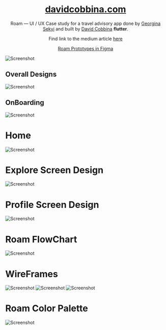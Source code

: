 <h1 align="center">
  <a href="http://davidcobbina.com" target="_blank">davidcobbina.com</a>
</h1>

<p align="center">
    Roam — UI / UX Case study for a travel advisory app done by <a href="https://www.linkedin.com/in/georgina-sekyi-050932175/" target="_blank">Georgina Sekyi</a> and built by <a href="https://www.linkedin.com/in/david-cobbina-7b0226119/" target="_blank">David Cobbina</a> <strong>flutter</strong>.
</p>
<p align="center">
    Find link to the medium article <a href="https://gynahsekyi13.medium.com/roam-ui-ux-case-study-for-a-travel-advisory-app-8094c71b3d76" target="_blank">here</a>
</p>
<p align="center">
<a href="https://www.figma.com/proto/KF7dQnZJSrgk0E5UnE1sad/Roam?node-id=247%3A60&viewport=352%2C-1453%2C0.18740859627723694&scaling=scale-down" target="_blank">Roam Prototypes in Figma</a>
</p>


 

    


![Screenshot](assets/screenshots/roam_cover.jpeg)

## Overall Designs
![Screenshot](assets/screenshots/roam_overall.jpeg)

## OnBoarding
![Screenshot](assets/screenshots/roam_onboarding.jpeg)

# Home
![Screenshot](assets/screenshots/roam_home.jpeg)

# Explore Screen Design
![Screenshot](assets/screenshots/roam_explore.jpeg)

# Profile Screen Design
![Screenshot](assets/screenshots/roam_explore.jpeg)

# Roam FlowChart
![Screenshot](assets/screenshots/roam_flow_chart.jpeg)

# WireFrames
![Screenshot](assets/screenshots/wireframes_app.jpeg)
![Screenshot](assets/screenshots/wireframes_onboarding.jpeg)
![Screenshot](assets/screenshots/wireframes_signup_login.jpeg)

# Roam Color Palette
![Screenshot](assets/screenshots/roam_color_palette.jpeg)